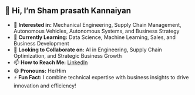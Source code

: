 ## 👋 Hi, I’m Sham prasath Kannaiyan 

- 👀 **Interested in:** Mechanical Engineering, Supply Chain Management, Autonomous Vehicles, Autonomous Systems, and Business Strategy  
- 🌱 **Currently Learning:** Data Science, Machine Learning, Sales, and Business Development  
- 💞️ **Looking to Collaborate on:** AI in Engineering, Supply Chain Optimization, and Strategic Business Growth  
- 📫 **How to Reach Me:** [LinkedIn](https://www.linkedin.com/in/sham-prasath-kannaiyan/)  
- 😄 **Pronouns:** He/Him  
- ⚡ **Fun Fact:** I combine technical expertise with business insights to drive innovation and efficiency!  

<!---
Shamprasath3/Shamprasath3 is a ✨ special ✨ repository because its `README.md` (this file) appears on your GitHub profile.
You can click the Preview link to take a look at your changes.
--->

